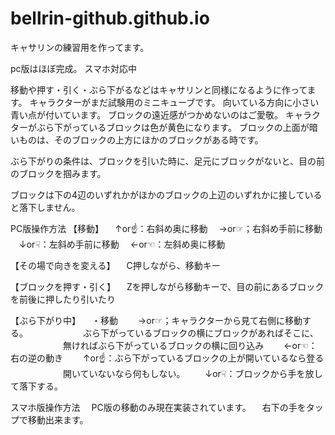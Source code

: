 # bellrin-github.github.io
キャサリンの練習用を作ってます。

pc版はほぼ完成。
スマホ対応中

移動や押す・引く・ぶら下がるなどはキャサリンと同様になるように作ってます。
キャラクターがまだ試験用のミニキューブです。
向いている方向に小さい青い点が付いています。
ブロックの遠近感がつかめないのはご愛敬。
キャラクターがぶら下がっているブロックは色が黄色になります。
ブロックの上面が暗いものは、そのブロックの上方にほかのブロックがある時です。

ぶら下がりの条件は、ブロックを引いた時に、足元にブロックがないと、目の前のブロックを掴みます。

ブロックは下の4辺のいずれかがほかのブロックの上辺のいずれかに接していると落下しません。

PC版操作方法
【移動】
　↑or☝：右斜め奥に移動
　→or☞；右斜め手前に移動
　↓or☟：左斜め手前に移動
　←or☜：左斜め奥に移動

【その場で向きを変える】
　C押しながら、移動キー

【ブロックを押す・引く】
　Zを押しながら移動キーで、目の前にあるブロックを前後に押したり引いたり

【ぶら下がり中】
　・移動
　　→or☞；キャラクターから見て右側に移動する。
　　　　　　ぶら下がっているブロックの横にブロックがあればそこに、
　　　　　　無ければぶら下がっているブロックの横に回り込み
　　←or☜：右の逆の動き
　　↑or☝：ぶら下がっているブロックの上が開いているなら登る
　　　　　　開いていないなら何もしない。
　　↓or☟：ブロックから手を放して落下する。

スマホ版操作方法
　PC版の移動のみ現在実装されています。
　右下の手をタップで移動出来ます。
